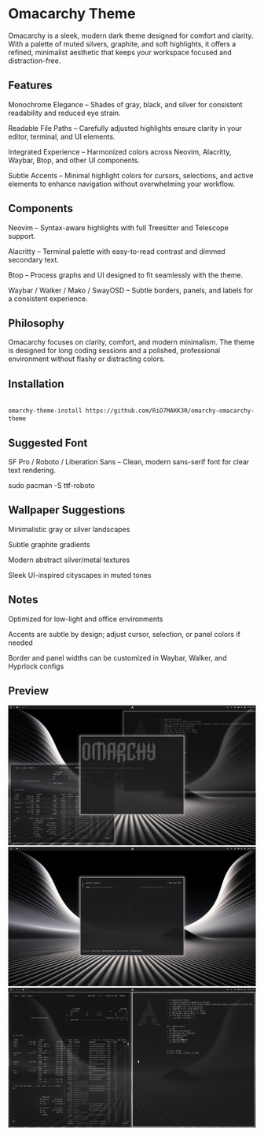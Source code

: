 # Omacarchy Theme

Omacarchy is a sleek, modern dark theme designed for comfort and clarity. With a palette of muted silvers, graphite, and soft highlights, it offers a refined, minimalist aesthetic that keeps your workspace focused and distraction-free.

## Features

Monochrome Elegance – Shades of gray, black, and silver for consistent readability and reduced eye strain.

Readable File Paths – Carefully adjusted highlights ensure clarity in your editor, terminal, and UI elements.

Integrated Experience – Harmonized colors across Neovim, Alacritty, Waybar, Btop, and other UI components.

Subtle Accents – Minimal highlight colors for cursors, selections, and active elements to enhance navigation without overwhelming your workflow.

## Components

Neovim – Syntax-aware highlights with full Treesitter and Telescope support.

Alacritty – Terminal palette with easy-to-read contrast and dimmed secondary text.

Btop – Process graphs and UI designed to fit seamlessly with the theme.

Waybar / Walker / Mako / SwayOSD – Subtle borders, panels, and labels for a consistent experience.

## Philosophy

Omacarchy focuses on clarity, comfort, and modern minimalism. The theme is designed for long coding sessions and a polished, professional environment without flashy or distracting colors.

## Installation

```console

omarchy-theme-install https://github.com/RiO7MAKK3R/omarchy-omacarchy-theme

```

## Suggested Font

SF Pro / Roboto / Liberation Sans – Clean, modern sans-serif font for clear text rendering.

sudo pacman -S ttf-roboto

## Wallpaper Suggestions

Minimalistic gray or silver landscapes

Subtle graphite gradients

Modern abstract silver/metal textures

Sleek UI-inspired cityscapes in muted tones

## Notes

Optimized for low-light and office environments

Accents are subtle by design; adjust cursor, selection, or panel colors if needed

Border and panel widths can be customized in Waybar, Walker, and Hyprlock configs

## Preview
![image alt](https://github.com/RiO7MAKK3R/omarchy-omacarchy-theme/blob/main/omacarchy-preview-1.png)
![image alt](https://github.com/RiO7MAKK3R/omarchy-omacarchy-theme/blob/main/omacarchy-preview-2.png)
![image alt](https://github.com/RiO7MAKK3R/omarchy-omacarchy-theme/blob/main/omacarchy-preview-3.png)
